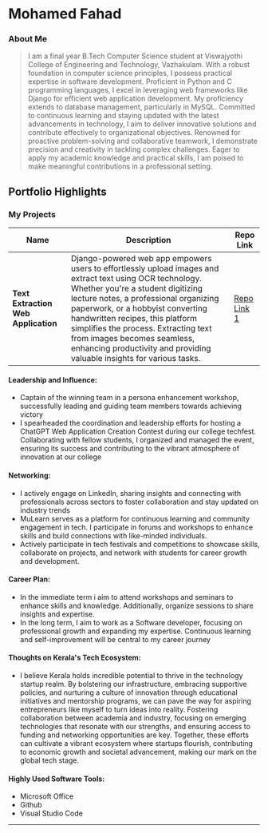 # Mohamed Fahad 

### About Me

>I am a final year B.Tech Computer Science student at Viswajyothi College of Engineering and Technology, Vazhakulam. With a robust foundation in computer science principles, I possess practical expertise in software development. Proficient in Python and C programming languages, I excel in leveraging web frameworks like Django for efficient web application development. My proficiency extends to database management, particularly in MySQL. Committed to continuous learning and staying updated with the latest advancements in technology, I aim to deliver innovative solutions and contribute effectively to organizational objectives. Renowned for proactive problem-solving and collaborative teamwork, I demonstrate precision and creativity in tackling complex challenges. Eager to apply my academic knowledge and practical skills, I am poised to make meaningful contributions in a professional setting.


## Portfolio Highlights

### My Projects

| Name                | Description                                                               |Repo Link                                                      |
|---------------------|---------------------------------------------------------------------------|----------------------------------------------------------------|
| **Text Extraction Web Application**  |  Django-powered web app empowers users to effortlessly upload images and extract text using OCR technology. Whether you're a student digitizing lecture notes, a professional organizing paperwork, or a hobbyist converting handwritten recipes, this platform simplifies the process. Extracting text from images becomes seamless, enhancing productivity and providing valuable insights for various tasks.                                         |  [Repo Link 1](https://github.com/username/project1)             |


#### Leadership and Influence:

- Captain of the winning team in a persona enhancement workshop, successfully leading and guiding team members towards achieving victory
- I spearheaded the coordination and leadership efforts for hosting a ChatGPT Web Application Creation Contest during our college techfest. Collaborating with fellow students, I organized and managed the event, ensuring its success and contributing to the vibrant atmosphere of innovation at our college

#### Networking:

- I actively engage on LinkedIn, sharing insights and connecting with professionals across sectors to foster collaboration and stay updated on industry trends
- MuLearn serves as a platform for continuous learning and community engagement in tech. I participate in forums and workshops to enhance skills and build 
  connections   with like-minded individuals.
- Actively participate in tech festivals and competitions to showcase skills, collaborate on projects, and network with students for career growth and development.

#### Career Plan:

- In the immediate term i aim to attend workshops and seminars to enhance skills and knowledge. Additionally, organize sessions to share insights and expertise.
- In the long term, I aim to work as a Software developer, focusing on professional growth and expanding my expertise. Continuous learning and self-improvement will be central to my career journey

#### Thoughts on Kerala's Tech Ecosystem:

- I believe Kerala holds incredible potential to thrive in the technology startup realm. By bolstering our infrastructure, embracing supportive policies, and nurturing a culture of innovation through educational initiatives and mentorship programs, we can pave the way for aspiring entrepreneurs like myself to turn ideas into reality. Fostering collaboration between academia and industry, focusing on emerging technologies that resonate with our strengths, and ensuring access to funding and networking opportunities are key. Together, these efforts can cultivate a vibrant ecosystem where startups flourish, contributing to economic growth and societal advancement, making our mark on the global tech stage.

#### Highly Used Software Tools:

- Microsoft Office
- Github
- Visual Studio Code


---

